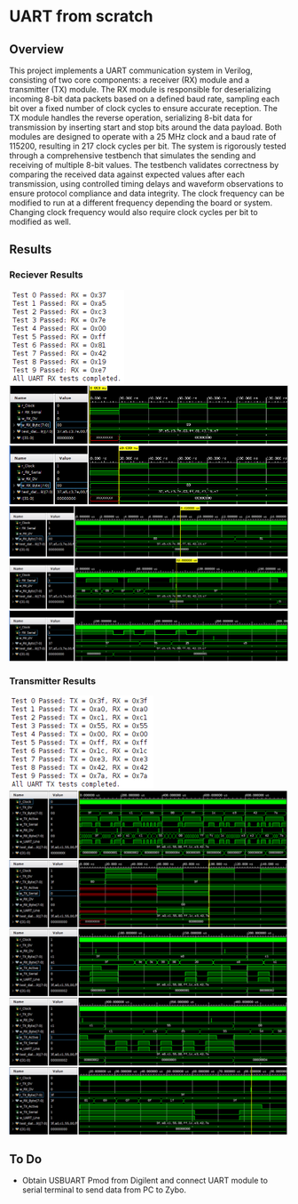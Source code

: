 # UART from scratch

## Overview
This project implements a UART communication system in Verilog, consisting of two core components: a receiver (RX) module and a transmitter (TX) module. The RX module is responsible for deserializing incoming 8-bit data packets based on a defined baud rate, sampling each bit over a fixed number of clock cycles to ensure accurate reception. The TX module handles the reverse operation, serializing 8-bit data for transmission by inserting start and stop bits around the data payload. Both modules are designed to operate with a 25 MHz clock and a baud rate of 115200, resulting in 217 clock cycles per bit. The system is rigorously tested through a comprehensive testbench that simulates the sending and receiving of multiple 8-bit values. The testbench validates correctness by comparing the received data against expected values after each transmission, using controlled timing delays and waveform observations to ensure protocol compliance and data integrity.  The clock frequency can be modified to run at a different frequency depending the board or system.  Changing clock frequency would also require clock cycles per bit to modified as well.

## Results

### Reciever Results

![Reciever Console Output](./screenshots/RX_console.png)
![Reciever Output 1](./screenshots/RX_waveform1.png)
![Reciever Output 2](./screenshots/RX_waveform2.png)
![Reciever Output 3](./screenshots/RX_waveform3.png)
![Reciever Output 4](./screenshots/RX_waveform4.png)
![Reciever Output 5](./screenshots/RX_waveform5.png)

### Transmitter Results
![Transmitter Console Output](./screenshots/TX_console.png)
![Transmitter Output 1](./screenshots/TX_waveform1.png)
![Transmitter Output 2](./screenshots/TX_waveform2.png)
![Transmitter Output 3](./screenshots/TX_waveform3.png)
![Transmitter Output 4](./screenshots/TX_waveform4.png)
![Transmitter Output 5](./screenshots/TX_waveform5.png)


## To Do 
- Obtain USBUART Pmod from Digilent and connect UART module to serial terminal to send data from PC to Zybo.